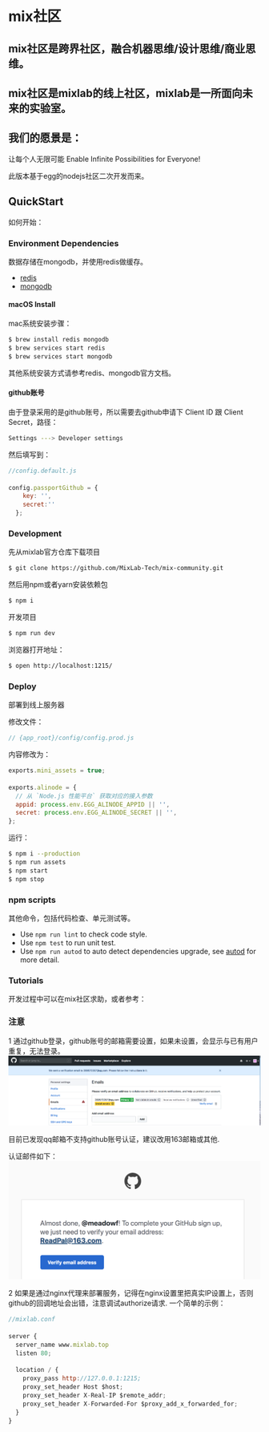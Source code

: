 # mix社区

## mix社区是跨界社区，融合机器思维/设计思维/商业思维。

## mix社区是mixlab的线上社区，mixlab是一所面向未来的实验室。


## 我们的愿景是：
让每个人无限可能
Enable Infinite Possibilities for Everyone!

此版本基于egg的nodejs社区二次开发而来。

## QuickStart
如何开始：
<!-- add docs here for user -->

### Environment Dependencies
数据存储在mongodb，并使用redis做缓存。

- [redis](https://redis.io/)
- [mongodb](https://www.mongodb.com/)

#### macOS Install
mac系统安装步骤：

```bash
$ brew install redis mongodb
$ brew services start redis
$ brew services start mongodb
```

其他系统安装方式请参考redis、mongodb官方文档。

#### github账号
由于登录采用的是github账号，所以需要去github申请下 Client ID 跟 Client Secret，路径：

```bash
Settings ---> Developer settings
```

然后填写到：
```js
//config.default.js

config.passportGithub = {
    key: '',
    secret:''
  };

```

### Development

先从mixlab官方仓库下载项目

```bash
$ git clone https://github.com/MixLab-Tech/mix-community.git
```

然后用npm或者yarn安装依赖包
```bash
$ npm i
```

开发项目
```bash
$ npm run dev
```

浏览器打开地址：
```bash
$ open http://localhost:1215/
```

### Deploy
部署到线上服务器

修改文件：
```js 
// {app_root}/config/config.prod.js
```

内容修改为：
```js
exports.mini_assets = true;

exports.alinode = {
  // 从 `Node.js 性能平台` 获取对应的接入参数
  appid: process.env.EGG_ALINODE_APPID || '',
  secret: process.env.EGG_ALINODE_SECRET || '',
};
```

运行：
```bash
$ npm i --production
$ npm run assets
$ npm start
$ npm stop
```


### npm scripts
其他命令，包括代码检查、单元测试等。

- Use `npm run lint` to check code style.
- Use `npm test` to run unit test.
- Use `npm run autod` to auto detect dependencies upgrade, see [autod](https://www.npmjs.com/package/autod) for more detail.


### Tutorials
开发过程中可以在mix社区求助，或者参考：

[egg]: https://eggjs.org

### 注意
1 通过github登录，github账号的邮箱需要设置，如果未设置，会显示与已有用户重复，无法登录。
![tips](/tutorial/images/github_email.png)

目前已发现qq邮箱不支持github账号认证，建议改用163邮箱或其他.

认证邮件如下：
![tips](/tutorial/images/verify_email.png)


2 如果是通过nginx代理来部署服务，记得在nginx设置里把真实IP设置上，否则github的回调地址会出错，注意调试authorize请求.
一个简单的示例：
```js
//mixlab.conf

server {
  server_name www.mixlab.top
  listen 80;
 
  location / {
    proxy_pass http://127.0.0.1:1215;
    proxy_set_header Host $host;
    proxy_set_header X-Real-IP $remote_addr;
    proxy_set_header X-Forwarded-For $proxy_add_x_forwarded_for;
  }
}

```